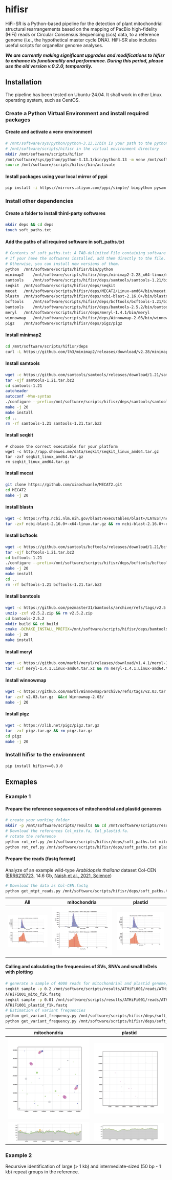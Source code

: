 # hifisr

HiFi-SR is a Python-based pipeline for the detection of plant mitochondrial structural rearrangements based on the mapping of PacBio high-fidelity (HiFi) reads or Circular Consensus Sequencing (ccs) data, to a reference genome (i.e., the hypothetical master cycle DNA). HiFi-SR also includes useful scripts for organellar genome analyses.

***We are currently making significant upgrades and modifications to hifisr to enhance its functionality and performance. During this period, please use the old version v.0.2.0, temporarily.***

## Installation

The pipeline has been tested on Ubuntu-24.04. It shall work in other Linux operating system, such as CentOS.

### Create a Python Virtual Environment and install required packages

#### Create and activate a venv environment

```bash
# /mnt/software/sys/python/python-3.13.1/bin is your path to the python executable
# /mnt/software/scripts/hifisr in the virtual environment directory
mkdir /mnt/software/scripts/hifisr
/mnt/software/sys/python/python-3.13.1/bin/python3.13 -m venv /mnt/software/scripts/hifisr
source /mnt/software/scripts/hifisr/bin/activate
```

#### Install packages using your local mirror of pypi

```bash
pip install -i https://mirrors.aliyun.com/pypi/simple/ biopython pysam pandas numpy openpyxl matplotlib
```

### Install other dependencies

#### Create a folder to install third-party softwares

```bash
mkdir deps && cd deps
touch soft_paths.txt
```

#### Add the paths of all required software in soft_paths.txt

```bash
# Contents of soft_paths.txt: A TAB-delimited File containing software names, and the path to the executable.
# If your have the softwares installed, add them directly to the file.
# Otherwise, you can install new versions of them.
python	/mnt/software/scripts/hifisr/bin/python
minimap2	/mnt/software/scripts/hifisr/deps/minimap2-2.28_x64-linux/minimap2
samtools	/mnt/software/scripts/hifisr/deps/samtools/samtools-1.21/bin/samtools
seqkit	/mnt/software/scripts/hifisr/deps/seqkit
mecat	/mnt/software/scripts/hifisr/deps/MECAT2/Linux-amd64/bin/mecat.pl
blastn	/mnt/software/scripts/hifisr/deps/ncbi-blast-2.16.0+/bin/blastn
bcftools	/mnt/software/scripts/hifisr/deps/bcftools/bcftools-1.21/bin/bcftools
bamtools	/mnt/software/scripts/hifisr/deps/bamtools-2.5.2/bin/bamtools
meryl	/mnt/software/scripts/hifisr/deps/meryl-1.4.1/bin/meryl
winnowmap	/mnt/software/scripts/hifisr/deps/Winnowmap-2.03/bin/winnowmap
pigz	/mnt/software/scripts/hifisr/deps/pigz/pigz
```

#### Install minimap2

```bash
cd /mnt/software/scripts/hifisr/deps
curl -L https://github.com/lh3/minimap2/releases/download/v2.28/minimap2-2.28_x64-linux.tar.bz2 | tar -jxvf -
```

#### Install samtools

```bash
wget -c https://github.com/samtools/samtools/releases/download/1.21/samtools-1.21.tar.bz2
tar -xjf samtools-1.21.tar.bz2
cd samtools-1.21
autoheader
autoconf -Wno-syntax
./configure --prefix=/mnt/software/scripts/hifisr/deps/samtools/samtools-1.21
make -j 20
make install
cd ..
rm -rf samtools-1.21 samtools-1.21.tar.bz2
```

#### Install seqkit

```
# choose the correct executable for your platform
wget -c http://app.shenwei.me/data/seqkit/seqkit_linux_amd64.tar.gz
tar -zxf seqkit_linux_amd64.tar.gz
rm seqkit_linux_amd64.tar.gz
```

#### Install mecat

```bash
git clone https://github.com/xiaochuanle/MECAT2.git
cd MECAT2
make -j 20
```

#### install blastn

```bash
wget -c https://ftp.ncbi.nlm.nih.gov/blast/executables/blast+/LATEST/ncbi-blast-2.16.0+-x64-linux.tar.gz
tar -zxf ncbi-blast-2.16.0+-x64-linux.tar.gz && rm ncbi-blast-2.16.0+-x64-linux.tar.gz
```

#### Install bcftools

```bash
wget -c https://github.com/samtools/bcftools/releases/download/1.21/bcftools-1.21.tar.bz2
tar -xjf bcftools-1.21.tar.bz2
cd bcftools-1.21
./configure --prefix=/mnt/software/scripts/hifisr/deps/bcftools/bcftools-1.21
make -j 20
make install
cd ..
rm -rf bcftools-1.21 bcftools-1.21.tar.bz2
```

#### Install bamtools

```bash
wget -c https://github.com/pezmaster31/bamtools/archive/refs/tags/v2.5.2.zip
unzip -zxf v2.5.2.zip && rm v2.5.2.zip 
cd bamtools-2.5.2
mkdir build && cd build
cmake -DCMAKE_INSTALL_PREFIX=/mnt/software/scripts/hifisr/deps/bamtools-2.5.2 ..
make -j 20
make install
```

#### Install meryl

```bash
wget -c https://github.com/marbl/meryl/releases/download/v1.4.1/meryl-1.4.1.Linux-amd64.tar.xz
tar -xJf meryl-1.4.1.Linux-amd64.tar.xz && rm meryl-1.4.1.Linux-amd64.tar.xz
```

#### Install winnowmap

```bash
wget -c https://github.com/marbl/Winnowmap/archive/refs/tags/v2.03.tar.gz
tar -zxf v2.03.tar.gz  &&cd Winnowmap-2.03/
make -j 20
```

#### Install pigz

```bash
wget -c https://zlib.net/pigz/pigz.tar.gz
tar -zxf pigz.tar.gz && rm pigz.tar.gz
cd pigz
make -j 20
```

### Install hifisr to the environment

```bash
pip install hifisr==0.3.0
```

## Exmaples

### Example 1

#### Prepare the reference sequences of mitochondrial and plastid genomes

```bash
# create your working folder
mkdir -p /mnt/software/scripts/results && cd /mnt/software/scripts/results
# Download the references Col_mito.fa, Col_plastid.fa.
# rotate the reference
python rot_ref.py /mnt/software/scripts/hifisr/deps/soft_paths.txt mito Col_mito.fa
python rot_ref.py /mnt/software/scripts/hifisr/deps/soft_paths.txt plastid Col_plastid.fa
```

#### Prepare the reads (fastq format)

Analyze of an example wild-type *Arabidopsis thaliana* dataset Col-CEN ([ERR6210723](https://www.ncbi.nlm.nih.gov/sra/ERR6210723), 14.6 Gb, [Naish et al., 2021, Science](https://www.science.org/doi/10.1126/science.abi7489))

```bash
# Download the data as Col-CEN.fastq
python get_mtpt_reads.py /mnt/software/scripts/hifisr/deps/soft_paths.txt /mnt/software/scripts/results/mito_rotated_293434.fasta /mnt/software/scripts/results/plastid_rotated_61049.fasta /mnt/software/scripts/results/Col-CEN.fastq ATHiFi001 32
```

| All                                                       | mitochondria                                                        | plastid                                                           |
| --------------------------------------------------------- | ------------------------------------------------------------------- | ----------------------------------------------------------------- |
| ![All](examples/example_1/all_length_qual_distribution.jpg) | ![mitochondria](examples/example_1/mito_length_qual_distribution.jpg) | ![plastid](examples/example_1/plastid_length_qual_distribution.jpg) |

#### Calling and calculating the frequencies of SVs, SNVs and small InDels with plotting

```bash
# generate a sample of 4000 reads for mitochondrial and plastid genome, respectively
seqkit sample -p 0.2 /mnt/software/scripts/results/ATHiFi001/reads/ATHiFi001_mito_f1k.fastq >  /mnt/software/scripts/results/ATHiFi001/reads/sample_
ATHiFi001_mito_f1k.fastq
seqkit sample -p 0.01 /mnt/software/scripts/results/ATHiFi001/reads/ATHiFi001_plastid_f1k.fastq >  /mnt/software/scripts/results/ATHiFi001/reads/sample_
ATHiFi001_plastid_f1k.fastq
# Estimation of variant frequencies
python get_variant_frequency.py /mnt/software/scripts/hifisr/deps/soft_paths.txt ATHiFi001 mito run_1 /mnt/software/scripts/results/mito_rotated_293434.fasta /mnt/software/scripts/results/ATHiFi001/reads/sample_ATHiFi001_mito_f1k.fastq 32
python get_variant_frequency.py /mnt/software/scripts/hifisr/deps/soft_paths.txt ATHiFi001 plastid run_1 /mnt/software/scripts/results/plastid_rotated_61049.fasta /mnt/software/scripts/results/ATHiFi001/reads/sample_ATHiFi001_plastid_f1k.fastq 32
```

| mitochondria                                                           | plastid                                                                   |
| ---------------------------------------------------------------------- | ------------------------------------------------------------------------- |
| ![One-rearrangements](examples/example_1/mito_bubble_type_2_rep_raw.jpg) | ![One-rearrangements](examples/example_1/plastid_bubble_type_2_rep_raw.jpg) |
| ![Coverage](examples/example_1/mito_coverage_plot.jpg)                   | ![Coverage](examples/example_1/plastid_coverage_plot.jpg)                   |

### Example 2

Recursive identification of large (> 1 kb) and intermediate-sized (50 bp - 1 kb) repeat groups in the reference.
